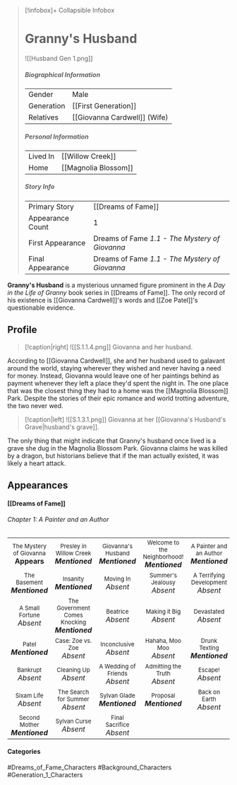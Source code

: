 > [!infobox]+ Collapsible Infobox
> # Granny's Husband
> ![[Husband Gen 1.png]] 
>
> ##### Biographical Information
> |  |  | 
> | ---- | ---- | 
> | Gender | Male | 
> | Generation | [[First Generation]] |
> | Relatives | [[Giovanna Cardwell]] (Wife)
> 
> ##### Personal Information
> |  |  | 
> | ---- | ---- | 
> | Lived In | [[Willow Creek]] | 
> | Home | [[Magnolia Blossom]] | 
> 
> ##### Story Info
> |  |  | 
> | ---- | ---- | 
> | Primary Story | [[Dreams of Fame]] | 
> | Appearance Count | 1 | 
> | First Appearance | Dreams of Fame *1.1 - The Mystery of Giovanna*
> | Final Appearance | Dreams of Fame *1.1 - The Mystery of Giovanna*

**Granny's Husband** is a mysterious unnamed figure prominent in the *A Day in the Life of Granny* book series in [[Dreams of Fame]]. The only record of his existence is [[Giovanna Cardwell]]'s words and [[Zoe Patel]]'s questionable evidence.

## Profile
> [!caption|right]
> ![[S.1.1.4.png]] 
> Giovanna and her husband.

According to [[Giovanna Cardwell]], she and her husband used to galavant around the world, staying wherever they wished and never having a need for money. Instead, Giovanna would leave one of her paintings behind as payment whenever they left a place they'd spent the night in. The one place that was the closest thing they had to a home was the [[Magnolia Blossom]] Park. Despite the stories of their epic romance and world trotting adventure, the two never wed.

> [!caption|left]
> ![[S.1.3.1.png]] 
> Giovanna at her [[Giovanna's Husband's Grave|husband's grave]].

The only thing that might indicate that Granny's husband once lived is a grave she dug in the Magnolia Blossom Park. Giovanna claims he was killed by a dragon, but historians believe that if the man actually existed, it was likely a heart attack.

## Appearances
#### [[Dreams of Fame]]
###### Chapter 1: A Painter and an Author
|                                                                          |                                                                                    |                                                                         |                                                                                   |                                                                              |
| ------------------------------------------------------------------------ | ---------------------------------------------------------------------------------- | ----------------------------------------------------------------------- | --------------------------------------------------------------------------------- | ---------------------------------------------------------------------------- |
| <center><font size=2>The Mystery of Giovanna<br><font size=3>**Appears** | <center><font size=2>Presley in Willow Creek<br><font size=3>***Mentioned***       | <center><font size=2>Giovanna's Husband<br><font size=3>***Mentioned*** | <center><font size=2>Welcome to the Neighborhood!<br><font size=3>***Mentioned*** | <center><font size=2>A Painter and an Author<br><font size=3>***Mentioned*** |
| <center><font size=2>The Basement<br><font size=3>***Mentioned***        | <center><font size=2>Insanity<br><font size=3>***Mentioned***                      | <center><font size=2>Moving In<br><font size=3>*Absent*                 | <center><font size=2>Summer's Jealousy<br><font size=3>*Absent*                   | <center><font size=2>A Terrifying Development<br><font size=3>*Absent*       |
| <center><font size=2>A Small Fortune<br><font size=3>*Absent*            | <center><font size=2>The Government Comes Knocking<br><font size=3>***Mentioned*** | <center><font size=2>Beatrice<br><font size=3>*Absent*                  | <center><font size=2>Making it Big<br><font size=3>*Absent*                       | <center><font size=2>Devastated<br><font size=3>*Absent*                     |
| <center><font size=2>Patel<br><font size=3>***Mentioned***               | <center><font size=2>Case: Zoe vs. Zoe<br><font size=3>*Absent*                    | <center><font size=2>Inconclusive<br><font size=3>*Absent*              | <center><font size=2>Hahaha, Moo Moo<br><font size=3>*Absent*                     | <center><font size=2>Drunk Texting<br><font size=3>***Mentioned***           |
| <center><font size=2>Bankrupt<br><font size=3>*Absent*                   | <center><font size=2>Cleaning Up<br><font size=3>*Absent*                          | <center><font size=2>A Wedding of Friends<br><font size=3>*Absent*      | <center><font size=2>Admitting the Truth<br><font size=3>*Absent*                 | <center><font size=2>Escape!<br><font size=3>*Absent*                        |
| <center><font size=2>Sixam Life<br><font size=3>*Absent*                 | <center><font size=2>The Search for Summer<br><font size=3>*Absent*                | <center><font size=2>Sylvan Glade<br><font size=3>***Mentioned***       | <center><font size=2>Proposal<br><font size=3>***Mentioned***                     | <center><font size=2>Back on Earth<br><font size=3>*Absent*                  |
| <center><font size=2>Second Mother<br><font size=3>***Mentioned***       | <center><font size=2>Sylvan Curse<br><font size=3>*Absent*                         | <center><font size=2>Final Sacrifice<br><font size=3>*Absent*           |                                                                                   |                                                                              |
#### Categories
#Dreams_of_Fame_Characters #Background_Characters #Generation_1_Characters